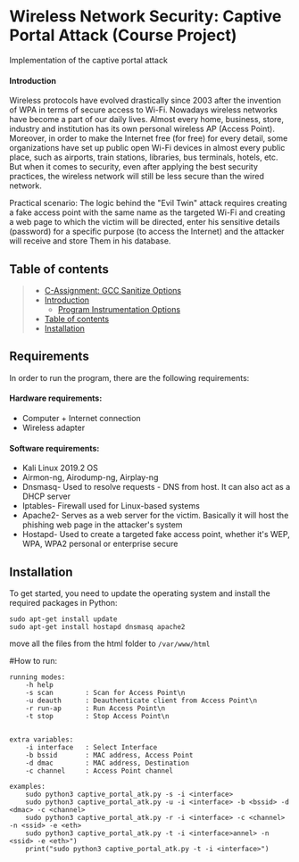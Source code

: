 # Wireless Network Security: Captive Portal Attack (Course Project)

Implementation of the captive portal attack


#### Introduction

Wireless protocols have evolved drastically since 2003 after the invention of WPA in terms of secure access to Wi-Fi. Nowadays wireless networks have become a part of our daily lives. Almost every home, business, store, industry and institution has its own personal wireless AP (Access Point). Moreover, in order to make the Internet free (for free) for every detail, some organizations have set up public open Wi-Fi devices in almost every public place, such as airports, train stations, libraries, bus terminals, hotels, etc. But when it comes to security, even after applying the best security practices, the wireless network will still be less secure than the wired network.

Practical scenario: The logic behind the "Evil Twin" attack requires creating a fake access point with the same name as the targeted Wi-Fi and creating a web page to which the victim will be directed, enter his sensitive details (password) for a specific purpose (to access the Internet) and the attacker will receive and store Them in his database.


## Table of contents

> * [C-Assignment: GCC Sanitize Options](#c-assignment-gcc-sanitize-options)
> * [Introduction](#introduction)
>   * [Program Instrumentation Options](#program-instrumentation-options)
> * [Table of contents](#table-of-contents)
> * [Installation](#installation)

## Requirements

In order to run the program, there are the following requirements:

#### Hardware requirements:
 * Computer + Internet connection
 * Wireless adapter
 
#### Software requirements:
 * Kali Linux 2019.2 OS
 * Airmon-ng, Airodump-ng, Airplay-ng
 * Dnsmasq- Used to resolve requests - DNS from host. It can also act as a DHCP server
 * Iptables- Firewall used for Linux-based systems
 * Apache2- Serves as a web server for the victim. Basically it will host the phishing web page in the attacker's system
 * Hostapd- Used to create a targeted fake access point, whether it's WEP, WPA, WPA2 personal or enterprise secure


## Installation

To get started, you need to update the operating system and install the required packages in Python:
```
sudo apt-get install update
sudo apt-get install hostapd dnsmasq apache2
```

move all the files from the html folder to `/var/www/html`

#How to run:
```
running modes:
    -h help
    -s scan        : Scan for Access Point\n
    -u deauth      : Deauthenticate client from Access Point\n
    -r run-ap      : Run Access Point\n
    -t stop        : Stop Access Point\n


extra variables:
    -i interface   : Select Interface
    -b bssid       : MAC address, Access Point
    -d dmac        : MAC address, Destination
    -c channel     : Access Point channel

examples:
    sudo python3 captive_portal_atk.py -s -i <interface>
    sudo python3 captive_portal_atk.py -u -i <interface> -b <bssid> -d <dmac> -c <channel>
    sudo python3 captive_portal_atk.py -r -i <interface> -c <channel> -n <ssid> -e <eth>
    sudo python3 captive_portal_atk.py -t -i <interface>annel> -n <ssid> -e <eth>")
    print("sudo python3 captive_portal_atk.py -t -i <interface>")
```
